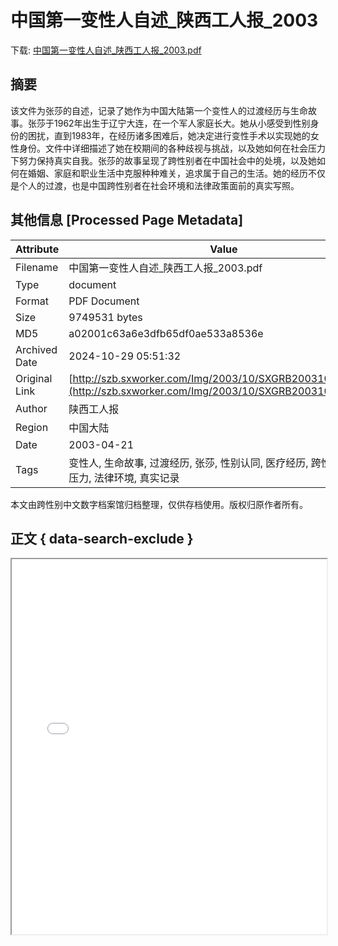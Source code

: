 # 中国第一变性人自述_陕西工人报_2003

<!-- tcd_download_link -->
下载: <a href="中国第一变性人自述_陕西工人报_2003.pdf" download>中国第一变性人自述_陕西工人报_2003.pdf</a>
<!-- tcd_download_link_end -->

## 摘要

<!-- tcd_abstract -->
该文件为张莎的自述，记录了她作为中国大陆第一个变性人的过渡经历与生命故事。张莎于1962年出生于辽宁大连，在一个军人家庭长大。她从小感受到性别身份的困扰，直到1983年，在经历诸多困难后，她决定进行变性手术以实现她的女性身份。文件中详细描述了她在校期间的各种歧视与挑战，以及她如何在社会压力下努力保持真实自我。张莎的故事呈现了跨性别者在中国社会中的处境，以及她如何在婚姻、家庭和职业生活中克服种种难关，追求属于自己的生活。她的经历不仅是个人的过渡，也是中国跨性别者在社会环境和法律政策面前的真实写照。

<!-- tcd_abstract_end -->

## 其他信息 [Processed Page Metadata]

| Attribute       | Value                                  |
|-----------------|----------------------------------------|
| Filename        | 中国第一变性人自述_陕西工人报_2003.pdf                             |
| Type            | document                                 |
| Format          | PDF Document                               |
| Size            | 9749531 bytes                           |
| MD5             | a02001c63a6e3dfb65df0ae533a8536e                                  |
| Archived Date   | 2024-10-29 05:51:32                             |
| Original Link   | [http://szb.sxworker.com/Img/2003/10/SXGRB2003102104.pdf](http://szb.sxworker.com/Img/2003/10/SXGRB2003102104.pdf)                         |
| Author          | 陕西工人报                               |
| Region          | 中国大陆                               |
| Date            | 2003-04-21                                 |
| Tags            | 变性人, 生命故事, 过渡经历, 张莎, 性别认同, 医疗经历, 跨性别者, 社会压力, 法律环境, 真实记录                                 |

本文由跨性别中文数字档案馆归档整理，仅供存档使用。版权归原作者所有。


## 正文 { data-search-exclude }

<!-- tcd_main_text -->
<iframe src="../中国第一变性人自述_陕西工人报_2003.pdf" width="100%" height="600px">
    <p>无法显示PDF，请下载查看。</p>
</iframe>
<!-- tcd_main_text_end -->

